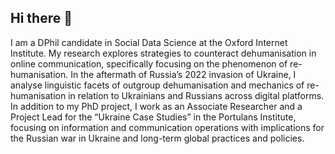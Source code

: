 ## Hi there 👋

I am a DPhil candidate in Social Data Science at the Oxford Internet Institute. My research explores strategies to counteract dehumanisation in online communication, specifically focusing on the phenomenon of re-humanisation. In the aftermath of Russia’s 2022 invasion of Ukraine, I analyse linguistic facets of outgroup dehumanisation and mechanics of re-humanisation in relation to Ukrainians and Russians across digital platforms.
In addition to my PhD project, I work as an Associate Researcher and a Project Lead for the “Ukraine Case Studies” in the Portulans Institute, focusing on information and communication operations with implications for the Russian war in Ukraine and long-term global practices and policies.
